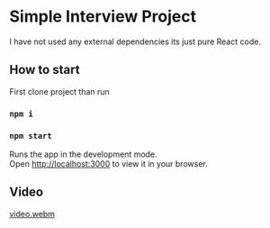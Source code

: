 # Simple Interview Project

I have not used any external dependencies its just pure React code.

## How to start

First clone project than run

### `npm i`
### `npm start`

Runs the app in the development mode.\
Open [http://localhost:3000](http://localhost:3000) to view it in your browser.

## Video
  
[video.webm](https://user-images.githubusercontent.com/73173908/199286128-25ce13d2-76ed-469a-9169-7d2ad22a32aa.webm)
